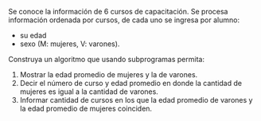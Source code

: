 Se conoce la información de 6 cursos de capacitación. Se procesa información ordenada por cursos, de cada uno se ingresa por alumno:

- su edad
- sexo (M: mujeres, V: varones).

Construya un algoritmo que usando subprogramas permita:

1.  Mostrar la edad promedio de mujeres y la de varones.
2.  Decir el número de curso y edad promedio en donde la cantidad de mujeres es igual a la cantidad de varones.
3.  Informar cantidad de cursos en los que la edad promedio de varones y la edad promedio de mujeres coinciden.
